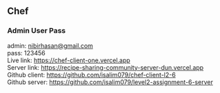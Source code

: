 ## Chef 
### Admin User Pass
admin: nibirhasan@gmail.com <br>
pass: 123456
<br>
Live link: https://chef-client-one.vercel.app <br>
Server link: https://recipe-sharing-community-server-dun.vercel.app
<br>
Github client: https://github.com/isalim079/chef-client-l2-6 <br>
Github server: https://github.com/isalim079/level2-assignment-6-server